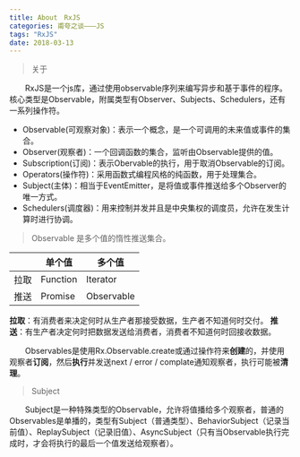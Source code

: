 ```yaml
---
title: About　RxJS
categories: 甫夸之谈———JS
tags: "RxJS"
date: 2018-03-13
---
```


> 关于

　　RxJS是一个js库，通过使用observable序列来编写异步和基于事件的程序。核心类型是Observable，附属类型有Observer、Subjects、Schedulers，还有一系列操作符。
* Observable(可观察对象)：表示一个概念，是一个可调用的未来值或事件的集合。
* Observer(观察者)：一个回调函数的集合，监听由Observable提供的值。
* Subscription(订阅)：表示Obervable的执行，用于取消Observable的订阅。
* Operators(操作符)：采用函数式编程风格的纯函数，用于处理集合。
* Subject(主体)：相当于EventEmitter，是将值或事件推送给多个Observer的唯一方式。
* Schedulers(调度器)：用来控制并发并且是中央集权的调度员，允许在发生计算时进行协调。
<!-- more -->

> Observable    是多个值的惰性推送集合。

||单个值 |多个值 |
|------|------|------|
|拉取|Function|Iterator|
|推送|Promise|Observable|

**拉取**：有消费者来决定何时从生产者那接受数据，生产者不知道何时交付。
**推送**：有生产者决定何时把数据发送给消费者，消费者不知道何时回接收数据。

　　Observables是使用Rx.Observable.create或通过操作符来**创建**的，并使用观察者**订阅**，然后**执行**并发送next / error / complate通知观察者，执行可能被**清理**。
> Subject
  
　　Subject是一种特殊类型的Observable，允许将值播给多个观察者，普通的Observables是单播的，类型有Subject（普通类型）、BehaviorSubject（记录当前值）、ReplaySubject（记录旧值）、AsyncSubject（只有当Observable执行完成时，才会将执行的最后一个值发送给观察者）。

